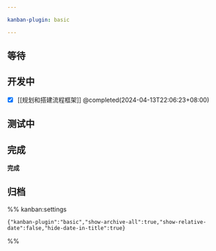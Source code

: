 ```yaml
---

kanban-plugin: basic

---
```


## 等待



## 开发中

- [x] [[规划和搭建流程框架]] @completed(2024-04-13T22:06:23+08:00)


## 测试中



## 完成

**完成**


## 归档





%% kanban:settings
```
{"kanban-plugin":"basic","show-archive-all":true,"show-relative-date":false,"hide-date-in-title":true}
```
%%